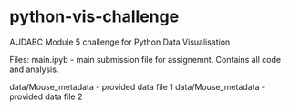 # python-vis-challenge
AUDABC Module 5 challenge for Python Data Visualisation

Files:
main.ipyb - main submission file for assignemnt. Contains all code and analysis.

data/Mouse_metadata - provided data file 1
data/Mouse_metadata - provided data file 2
